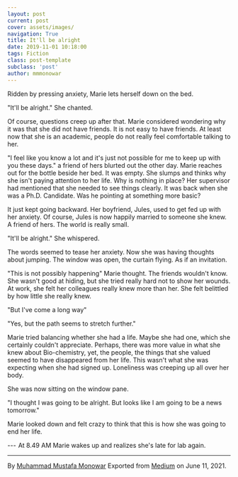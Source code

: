 ```yaml
---
layout: post
current: post
cover: assets/images/
navigation: True
title: It'll be alright
date: 2019-11-01 10:18:00
tags: Fiction
class: post-template
subclass: 'post'
author: mmmonowar
---
```


Ridden by pressing anxiety, Marie lets herself down on
the bed.

"It'll be alright." She chanted.

Of course, questions creep up after that. Marie considered wondering why
it was that she did not have friends. It is not easy to have friends. At
least now that she is an academic, people do not really feel comfortable
talking to her.

"I feel like you know a lot and it's just not possible for me to keep up
with you these days." a friend of hers blurted out the other day.
Marie reaches out for the bottle beside her bed. It was empty. She
slumps and thinks why she isn't paying attention to her life. Why is
nothing in place? Her supervisor had mentioned that she needed to see
things clearly. It was back when she was a Ph.D. Candidate. Was he
pointing at something more basic?

It just kept going backward. Her boyfriend, Jules, used to get fed up
with her anxiety. Of course, Jules is now happily married to someone she
knew. A friend of hers. The world is really small.

"It'll be alright." She whispered.

The words seemed to tease her anxiety. Now she was having thoughts about
jumping. The window was open, the curtain flying. As if an invitation.

"This is not possibly happening" Marie thought.
The friends wouldn't know. She wasn't good at hiding, but she tried
really hard not to show her wounds. At work, she felt her colleagues
really knew more than her. She felt belittled by how little she really
knew.

"But I've come a long way"

"Yes, but the path seems to stretch further."

Marie tried balancing whether she had a life. Maybe she had one, which
she certainly couldn't appreciate. Perhaps, there was more value in what
she knew about Bio-chemistry, yet, the people, the things that she
valued seemed to have disappeared from her life. This wasn't what she
was expecting when she had signed up. Loneliness was creeping up all
over her body.

She was now sitting on the window pane. 

"I thought I was going to be alright. But looks like I am going to be a
news tomorrow."

Marie looked down and felt crazy to think that this is how she was going
to end her life.

--- 
At 8.49 AM Marie wakes up and realizes she's late for lab again.

---

By [Muhammad Mustafa Monowar](https://medium.com/@mmmonowar)
Exported from [Medium](https://medium.com) on June 11, 2021.

